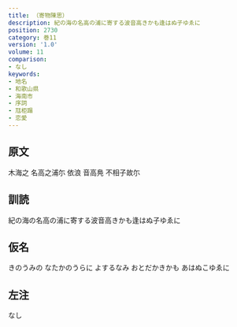 ```yaml
---
title: （寄物陳思）
description: 紀の海の名高の浦に寄する波音高きかも逢はぬ子ゆゑに
position: 2730
category: 巻11
version: '1.0'
volume: 11
comparison:
- なし
keywords:
- 地名
- 和歌山県
- 海南市
- 序詞
- 尫柜蹋
- 恋愛
---
```


## 原文

木海之 名高之浦尓 依浪 音高鳧 不相子故尓

## 訓読

紀の海の名高の浦に寄する波音高きかも逢はぬ子ゆゑに

## 仮名

きのうみの なたかのうらに よするなみ おとだかきかも あはぬこゆゑに

## 左注

なし
